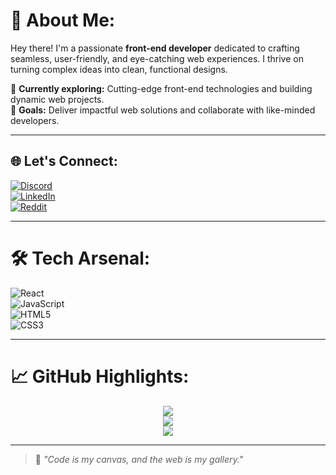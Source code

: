 # 🌟 About Me:
Hey there! I'm a passionate **front-end developer** dedicated to crafting seamless, user-friendly, and eye-catching web experiences. I thrive on turning complex ideas into clean, functional designs.

🌱 **Currently exploring:** Cutting-edge front-end technologies and building dynamic web projects.  
🎯 **Goals:** Deliver impactful web solutions and collaborate with like-minded developers.  

---

## 🌐 Let's Connect:
[![Discord](https://img.shields.io/badge/Discord-%237289DA.svg?logo=discord&logoColor=white)](https://discord.com/users/405020626269765635)  
[![LinkedIn](https://img.shields.io/badge/LinkedIn-%230077B5.svg?logo=linkedin&logoColor=white)](https://linkedin.com/in/YuraLushchyk)  
[![Reddit](https://img.shields.io/badge/Reddit-%23FF4500.svg?logo=Reddit&logoColor=white)](https://reddit.com/user/CosmicCoder22)  

---

# 🛠️ Tech Arsenal:
![React](https://img.shields.io/badge/React-%2320232a.svg?style=for-the-badge&logo=react&logoColor=%2361DAFB)  
![JavaScript](https://img.shields.io/badge/JavaScript-%23323330.svg?style=for-the-badge&logo=javascript&logoColor=%23F7DF1E)  
![HTML5](https://img.shields.io/badge/HTML5-%23E34F26.svg?style=for-the-badge&logo=html5&logoColor=white)  
![CSS3](https://img.shields.io/badge/CSS3-%231572B6.svg?style=for-the-badge&logo=css3&logoColor=white)  

---

# 📈 GitHub Highlights:
<div align="center">
  
![](https://github-readme-stats.vercel.app/api?username=CosmicCoder22&theme=radical&hide_border=false&include_all_commits=true&count_private=true)  
![](https://github-readme-streak-stats.herokuapp.com/?user=CosmicCoder22&theme=radical&hide_border=false)  
![](https://github-readme-stats.vercel.app/api/top-langs/?username=CosmicCoder22&theme=radical&hide_border=false&include_all_commits=true&count_private=true&layout=compact)  

</div>

---

> 🚀 *"Code is my canvas, and the web is my gallery."*

